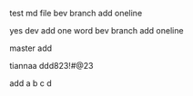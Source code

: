 test md file
bev branch add oneline 

yes 
dev add one word
bev branch add oneline


master add

tiannaa ddd823!#@23

add a b c d
